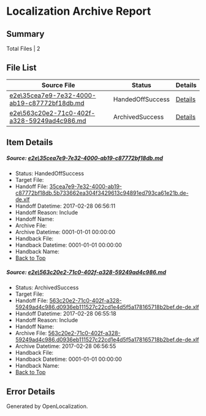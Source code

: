 # <a name='report-top'></a> Localization Archive Report

## Summary
 Total Files | 2

## File List
 Source File | Status | Details 
 ----------- | ------ | ------- 
 [e2e\35cea7e9-7e32-4000-ab19-c87772bf18db.md](https://github.com/OpenLocalizationTestOrg/ol-test4/blob/ad1b30b3e9cdbac2427554d2528f0a207a439154/e2e/35cea7e9-7e32-4000-ab19-c87772bf18db.md) | HandedOffSuccess | [Details](#0ba0691e779f0a5ce3b63d05ce08d928a5ef3bfd1)
 [e2e\563c20e2-71c0-402f-a328-59249ad4c986.md](https://github.com/OpenLocalizationTestOrg/ol-test4/blob/93263da767e7a60a741939e92bb421af9f3669ad/e2e/563c20e2-71c0-402f-a328-59249ad4c986.md) | ArchivedSuccess | [Details](#939862f6b1ee8dead3e29f9b2d7fd45db99f248f2)

## Item Details
##### <a name='0ba0691e779f0a5ce3b63d05ce08d928a5ef3bfd1'></a> Source: [e2e\35cea7e9-7e32-4000-ab19-c87772bf18db.md](https://github.com/OpenLocalizationTestOrg/ol-test4/blob/ad1b30b3e9cdbac2427554d2528f0a207a439154/e2e/35cea7e9-7e32-4000-ab19-c87772bf18db.md)
* Status: HandedOffSuccess
* Target File: 
* Handoff File: [35cea7e9-7e32-4000-ab19-c87772bf18db.5b733662ea304f3429613c94891ed793ca61e21b.de-de.xlf](https://github.com/OpenLocalizationTestOrg/ol-test4-handoff/blob/ab7d88e727e5385e7f9f3121b60c3dff04aa4ff9/ol-handoff/OpenLocalizationTestOrg/ol-test4-dede/xinjiang/ht/35cea7e9-7e32-4000-ab19-c87772bf18db.5b733662ea304f3429613c94891ed793ca61e21b.de-de.xlf)
* Handoff Datetime: 2017-02-28 06:56:11
* Handoff Reason: Include
* Handoff Name: 
* Archive File: 
* Archive Datetime: 0001-01-01 00:00:00
* Handback File: 
* Handback Datetime: 0001-01-01 00:00:00
* Handback Name: 
* [Back to Top](#report-top)

##### <a name='939862f6b1ee8dead3e29f9b2d7fd45db99f248f2'></a> Source: [e2e\563c20e2-71c0-402f-a328-59249ad4c986.md](https://github.com/OpenLocalizationTestOrg/ol-test4/blob/93263da767e7a60a741939e92bb421af9f3669ad/e2e/563c20e2-71c0-402f-a328-59249ad4c986.md)
* Status: ArchivedSuccess
* Target File: 
* Handoff File: [563c20e2-71c0-402f-a328-59249ad4c986.d0936eb111527c22cd1e4d5f5a178165718b2bef.de-de.xlf](https://github.com/OpenLocalizationTestOrg/ol-test4-handoff/blob/66932e8e29db771ca99194b7614e4be5d1fb7b36/ol-handoff/OpenLocalizationTestOrg/ol-test4-dede/xinjiang/ht/563c20e2-71c0-402f-a328-59249ad4c986.d0936eb111527c22cd1e4d5f5a178165718b2bef.de-de.xlf)
* Handoff Datetime: 2017-02-28 06:55:18
* Handoff Reason: Include
* Handoff Name: 
* Archive File: [563c20e2-71c0-402f-a328-59249ad4c986.d0936eb111527c22cd1e4d5f5a178165718b2bef.de-de.xlf](https://github.com/OpenLocalizationTestOrg/ol-test4-handoff/blob/459df2d3ffbdc9b0c8bf16495b29610c086e23e2/ol-archive/OpenLocalizationTestOrg/ol-test4-dede/xinjiang/ht/563c20e2-71c0-402f-a328-59249ad4c986.d0936eb111527c22cd1e4d5f5a178165718b2bef.de-de.xlf)
* Archive Datetime: 2017-02-28 06:56:55
* Handback File: 
* Handback Datetime: 0001-01-01 00:00:00
* Handback Name: 
* [Back to Top](#report-top)


## Error Details

Generated by OpenLocalization.
